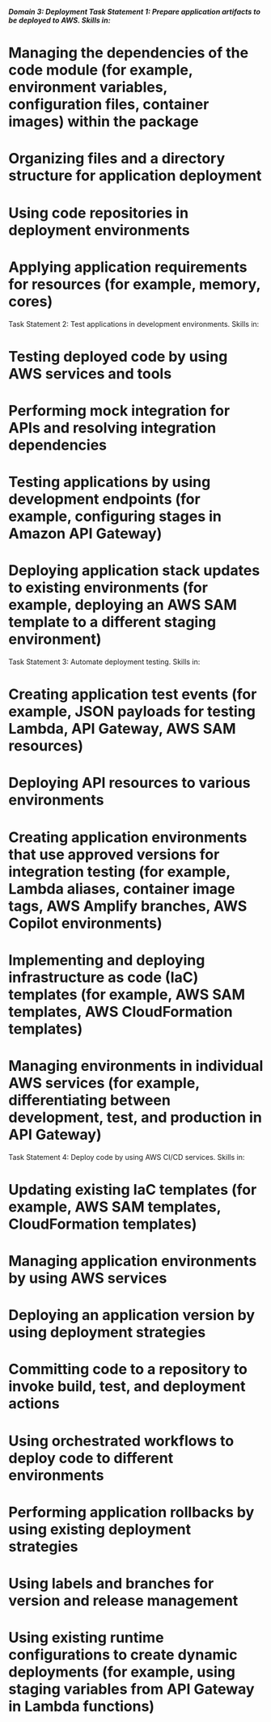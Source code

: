 ***Domain 3: Deployment
Task Statement 1: Prepare application artifacts to be deployed to AWS.
Skills in:***

# Managing the dependencies of the code module (for example, environment variables, configuration files, container images) within the package

# Organizing files and a directory structure for application deployment

# Using code repositories in deployment environments

# Applying application requirements for resources (for example, memory, cores)

Task Statement 2: Test applications in development environments.
Skills in:

# Testing deployed code by using AWS services and tools

# Performing mock integration for APIs and resolving integration dependencies

# Testing applications by using development endpoints (for example, configuring stages in Amazon API Gateway)

# Deploying application stack updates to existing environments (for example, deploying an AWS SAM template to a different staging environment)

Task Statement 3: Automate deployment testing.
Skills in:

# Creating application test events (for example, JSON payloads for testing Lambda, API Gateway, AWS SAM resources)

# Deploying API resources to various environments

# Creating application environments that use approved versions for integration testing (for example, Lambda aliases, container image tags, AWS Amplify branches, AWS Copilot environments)

# Implementing and deploying infrastructure as code (IaC) templates (for example, AWS SAM templates, AWS CloudFormation templates)

# Managing environments in individual AWS services (for example, differentiating between development, test, and production in API Gateway)

Task Statement 4: Deploy code by using AWS CI/CD services.
Skills in:

# Updating existing IaC templates (for example, AWS SAM templates, CloudFormation templates)

# Managing application environments by using AWS services

# Deploying an application version by using deployment strategies

# Committing code to a repository to invoke build, test, and deployment actions

# Using orchestrated workflows to deploy code to different environments

# Performing application rollbacks by using existing deployment strategies

# Using labels and branches for version and release management

# Using existing runtime configurations to create dynamic deployments (for example, using staging variables from API Gateway in Lambda functions)

